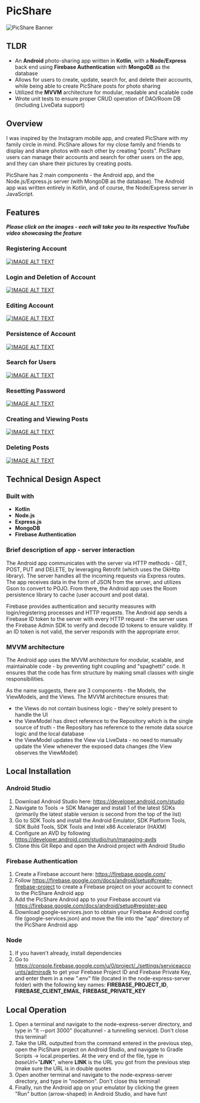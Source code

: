 # PicShare
![PicShare Banner](https://user-images.githubusercontent.com/56279640/127944739-1b7addaf-7d9f-48ce-9ba2-73bcdebd4e4d.png)

## TLDR
* An **Android** photo-sharing app written in **Kotlin**, with a **Node/Express** back end using **Firebase Authentication** with **MongoDB** as the database
* Allows for users to create, update, search for, and delete their accounts, while being able to create PicShare posts for photo sharing 
* Utilized the **MVVM** architecture for modular, readable and scalable code
* Wrote unit tests to ensure proper CRUD operation of DAO/Room DB (including LiveData support)

## Overview
I was inspired by the Instagram mobile app, and created PicShare with my family circle in mind. PicShare allows for my close family and friends to display and share photos with each other by creating "posts". PicShare users can manage their accounts and search for other users on the app, and they can share their pictures by creating posts.

PicShare has 2 main components - the Android app, and the Node.js/Express.js server (with MongoDB as the database). The Android app was written entirely in Kotlin, and of course, the Node/Express server in JavaScript. 

## Features
_**Please click on the images - each will take you to its respective YouTube video showcasing the feature**_
### Registering Account
[![IMAGE ALT TEXT](http://img.youtube.com/vi/MXn0vvcxvIc/0.jpg)](https://www.youtube.com/watch?v=MXn0vvcxvIc "PicShare Demo - Registering Account")

### Login and Deletion of Account
[![IMAGE ALT TEXT](http://img.youtube.com/vi/fX1CL9WUEUc/0.jpg)](https://www.youtube.com/watch?v=fX1CL9WUEUc "PicShare Demo - Login and Deletion of Account")

### Editing Account
[![IMAGE ALT TEXT](http://img.youtube.com/vi/rrMuWxVIMCo/0.jpg)](https://www.youtube.com/watch?v=rrMuWxVIMCo "PicShare Demo - Editing Account")

### Persistence of Account
[![IMAGE ALT TEXT](http://img.youtube.com/vi/ujG2HoYCnJk/0.jpg)](https://www.youtube.com/watch?v=ujG2HoYCnJk "PicShare Demo - Persistence of User Account")

### Search for Users
[![IMAGE ALT TEXT](http://img.youtube.com/vi/SViiZ3IvGQI/0.jpg)](https://www.youtube.com/watch?v=SViiZ3IvGQI "PicShare Demo - Search Function")

### Resetting Password
[![IMAGE ALT TEXT](http://img.youtube.com/vi/jE3GccUIF5E/0.jpg)](https://www.youtube.com/watch?v=jE3GccUIF5E "PicShare Demo - Resetting Password")

### Creating and Viewing Posts
[![IMAGE ALT TEXT](http://img.youtube.com/vi/sWlbJbiSCbI/0.jpg)](https://www.youtube.com/watch?v=sWlbJbiSCbI "PicShare Demo - Creating and Viewing a Post")

### Deleting Posts
[![IMAGE ALT TEXT](http://img.youtube.com/vi/IBPTKv2_63M/0.jpg)](https://www.youtube.com/watch?v=IBPTKv2_63M "PicShare Demo - Deleting Posts")

## Technical Design Aspect
### Built with
* **Kotlin**
* **Node.js**
* **Express.js**
* **MongoDB**
* **Firebase Authentication**

### Brief description of app - server interaction
The Android app communicates with the server via HTTP methods - GET, POST, PUT and DELETE, by leveraging Retrofit (which uses the OkHttp library). The server handles all the incoming requests via Express routes. The app receives data in the form of JSON from the server, and utilizes Gson to convert to POJO. From there, the Android app uses the Room persistence library to cache (user account and post data). 

Firebase provides authentication and security measures with login/registering processes and HTTP requests. The Android app sends a Firebase ID token to the server with every HTTP request - the server uses the Firebase Admin SDK to verify and decode ID tokens to ensure validity. If an ID token is not valid, the server responds with the appropriate error.

### MVVM architecture
The Android app uses the MVVM architecture for modular, scalable, and maintainable code - by preventing tight coupling and "spaghetti" code. It ensures that the code has firm structure by making small classes with single responsibilities. 

As the name suggests, there are 3 components - the Models, the ViewModels, and the Views. 
The MVVM architecture ensures that:
* the Views do not contain business logic - they're solely present to handle the UI
* the ViewModel has direct reference to the Repository which is the single source of truth - the Repository has reference to the remote data source logic and the local database
* the ViewModel updates the View via LiveData - no need to manually update the View whenever the exposed data changes (the View observes the ViewModel)

## Local Installation
### Android Studio
1. Download Android Studio here: https://developer.android.com/studio 
2. Navigate to Tools -> SDK Manager and install 1 of the latest SDKs (primarily the latest stable version is second from the top of the list)
3. Go to SDK Tools and install the Android Emulator, SDK Platform Tools, SDK Build Tools, SDK Tools and Intel x86 Accelerator (HAXM)
4. Configure an AVD by following https://developer.android.com/studio/run/managing-avds
5. Clone this Git Repo and open the Android project with Android Studio

### Firebase Authentication
1. Create a Firebase account here: https://firebase.google.com/
2. Follow https://firebase.google.com/docs/android/setup#create-firebase-project to create a Firebase project on your account to connect to the PicShare Android app
3. Add the PicShare Android app to your Firebase account via https://firebase.google.com/docs/android/setup#register-app
4. Download google-services.json to obtain your Firebase Android config file (google-services.json) and move the file into the "app" directory of the PicShare Android app

### Node
1. If you haven't already, install dependencies 
2. Go to https://console.firebase.google.com/u/0/project/_/settings/serviceaccounts/adminsdk to get your Firebase Project ID and Firebase Private Key, and enter them in a new ".env" file (located in the node-express-server folder) with the following key names: **FIREBASE_PROJECT_ID**, **FIREBASE_CLIENT_EMAIL**, **FIREBASE_PRIVATE_KEY**

## Local Operation
1. Open a terminal and navigate to the node-express-server directory, and type in "lt --port 3000" (localtunnel - a tunnelling service). Don't close this terminal!
2. Take the URL outputted from the command entered in the previous step, open the PicShare project on Android Studio, and navigate to Gradle Scripts -> local.properties. At the very end of the file, type in _baseUrl="**LINK**"_, where **LINK** is the URL you got from the previous step (make sure the URL is in double quotes
3. Open another terminal and navigate to the node-express-server directory, and type in "nodemon". Don't close this terminal!
4. Finally, run the Android app on your emulator by clicking the green "Run" button (arrow-shaped) in Android Studio, and have fun!
